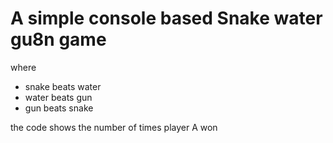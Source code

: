 <h1>A simple console based Snake water gu8n game </h1>
where 
<list>
  <ul>
    <li>
      snake beats water
    </li>
    <li>
      water beats gun
    </li>
    <li>
      gun beats snake
    </li>
  </ul>
</list>
the code shows the number of times player A won
